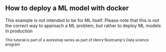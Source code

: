 ## How to deploy a ML model with docker

This example is not intended to be for ML itself. Please note that this is not the correct way to approach a ML problem, but rather to deploy ML models in production

<sub>This tutorial is part of a workshop series as part of Henry'Bootcamp's Data science program</sub>
